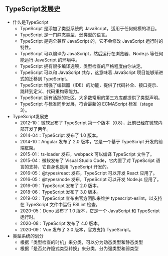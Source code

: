 <!-- 
title: TypeScript
from: work
create: 2022-08-05
tags: language,work
-->

## TypeScript发展史
- 什么是TypeScript
	- TypeScript 是添加了类型系统的 JavaScript，适用于任何规模的项目。
	- TypeScript 是一门静态类型、弱类型的语言。
	- TypeScript 是完全兼容 JavaScript 的，它不会修改 JavaScript 运行时的特性。
	- TypeScript 可以编译为 JavaScript，然后运行在浏览器、Node.js 等任何能运行 JavaScript 的环境中。
	- TypeScript 拥有很多编译选项，类型检查的严格程度由你决定。
	- TypeScript 可以和 JavaScript 共存，这意味着 JavaScript 项目能够渐进式的迁移到 TypeScript。
	- TypeScript 增强了编辑器（IDE）的功能，提供了代码补全、接口提示、跳转到定义、代码重构等能力。
	- TypeScript 拥有活跃的社区，大多数常用的第三方库都提供了类型声明。
	- TypeScript 与标准同步发展，符合最新的 ECMAScript 标准（stage 3）。
- TypeScript发展史
	- 2012-10：微软发布了 TypeScript 第一个版本（0.8），此前已经在微软内部开发了两年。
	- 2014-04：TypeScript 发布了 1.0 版本。
	- 2014-10：Angular 发布了 2.0 版本，它是一个基于 TypeScript 开发的前端框架。
	- 2015-01：ts-loader 发布，webpack 可以编译 TypeScript 文件了。
	- 2015-04：微软发布了 Visual Studio Code，它内置了对 TypeScript 语言的支持，它自身也是用 TypeScript 开发的。
	- 2016-05：@types/react 发布，TypeScript 可以开发 React 应用了。
	- 2016-05：@types/node 发布，TypeScript 可以开发 Node.js 应用了。
	- 2016-09：TypeScript 发布了 2.0 版本。
	- 2018-06：TypeScript 发布了 3.0 版本。
	- 2019-02：TypeScript 宣布由官方团队来维护 typescript-eslint，以支持在 TypeScript 文件中运行 ESLint 检查。
	- 2020-05：Deno 发布了 1.0 版本，它是一个 JavaScript 和 TypeScript 运行时。
	- 2020-08：TypeScript 发布了 4.0 版本。
	- 2020-09：Vue 发布了 3.0 版本，官方支持 TypeScript。
- 类型系统的划分
	- 根据「类型检查的时机」来分类，可以分为动态类型和静态类型
	- 根据「是否允许隐式类型转换」来分类，分为强类型和弱类型

